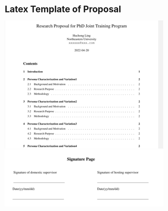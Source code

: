 # Latex Template of Proposal   

![samle](tempalte.png "Latex Template of Proposal")  
![signature](signature.png "signature page")